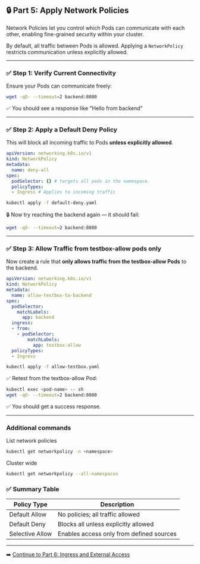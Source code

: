 ## 🔒 Part 5: Apply Network Policies

Network Policies let you control which Pods can communicate with each other, enabling fine-grained security within your cluster.

By default, all traffic between Pods is allowed. Applying a `NetworkPolicy` restricts communication unless explicitly allowed.

---

### ✅ Step 1: Verify Current Connectivity
Ensure your Pods can communicate freely:
```bash
wget -qO- --timeout=2 backend:8080
```
✅ You should see a response like "Hello from backend"

---

### ✅ Step 2: Apply a Default Deny Policy
This will block all incoming traffic to Pods **unless explicitly allowed**.

```yaml
apiVersion: networking.k8s.io/v1
kind: NetworkPolicy
metadata:
  name: deny-all
spec:
  podSelector: {} # targets all pods in the namespace.
  policyTypes:
  - Ingress # Applies to incoming traffic
```

```bash
kubectl apply -f default-deny.yaml
```

🔒 Now try reaching the backend again — it should fail:
```bash
wget -qO- --timeout=2 backend:8080
```

---

### ✅ Step 3: Allow Traffic from testbox-allow pods only
Now create a rule that **only allows traffic from the testbox-allow Pods** to the backend.

```yaml
apiVersion: networking.k8s.io/v1
kind: NetworkPolicy
metadata:
  name: allow-testbox-to-backend
spec:
  podSelector:
    matchLabels:
      app: backend
  ingress:
  - from:
    - podSelector:
        matchLabels:
          app: testbox-allow
  policyTypes:
  - Ingress
```

```bash
kubectl apply -f allow-testbox.yaml
```

✅ Retest from the textbox-allow Pod:
```bash
kubectl exec <pod-name> -- sh
wget -qO- --timeout=2 backend:8080
```
✅ You should get a success response.

---

### Additional commands
List network policies
```bash
kubectl get networkpolicy -n <namespace>
```
Cluster wide

```bash
kubectl get networkpolicy --all-namespaces
```

### ✅ Summary Table

| Policy Type     | Description                            |
|-----------------|----------------------------------------|
| Default Allow   | No policies; all traffic allowed       |
| Default Deny    | Blocks all unless explicitly allowed   |
| Selective Allow | Enables access only from defined sources |

---

➡️ [Continue to Part 6: Ingress and External Access](part-6-ingress-and-external-access.md)
